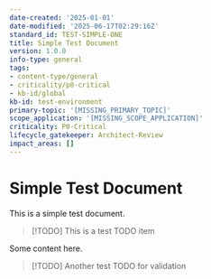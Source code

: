 ```yaml
---
date-created: '2025-01-01'
date-modified: '2025-06-17T02:29:16Z'
standard_id: TEST-SIMPLE-ONE
title: Simple Test Document
version: 1.0.0
info-type: general
tags:
- content-type/general
- criticality/p0-critical
- kb-id/global
kb-id: test-environment
primary-topic: '[MISSING_PRIMARY_TOPIC]'
scope_application: '[MISSING_SCOPE_APPLICATION]'
criticality: P0-Critical
lifecycle_gatekeeper: Architect-Review
impact_areas: []
---
```

# Simple Test Document

This is a simple test document.

> [!TODO] This is a test TODO item

Some content here.

> [!TODO] Another test TODO for validation
